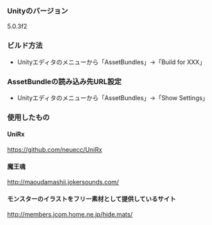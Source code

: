 ### Unityのバージョン
5.0.3f2

### ビルド方法

- Unityエディタのメニューから「AssetBundles」→「Build for XXX」

### AssetBundleの読み込み先URL設定

- Unityエディタのメニューから「AssetBundles」→「Show Settings」

### 使用したもの

#### UniRx  

https://github.com/neuecc/UniRx

#### 魔王魂

http://maoudamashii.jokersounds.com/

#### モンスターのイラストをフリー素材として提供しているサイト

http://members.jcom.home.ne.jp/hide.mats/
